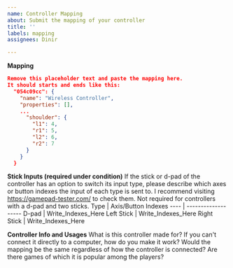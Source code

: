 ```yaml
---
name: Controller Mapping
about: Submit the mapping of your controller
title: ''
labels: mapping
assignees: Dinir

---
```


**Mapping**
```json
Remove this placeholder text and paste the mapping here.
It should starts and ends like this:
  "054c09cc": {
    "name": "Wireless Controller",
    "properties": [],
    ...
      "shoulder": {
        "l1": 4,
        "r1": 5,
        "l2": 6,
        "r2": 7
      }
    }
  }
```

**Stick Inputs (required under condition)**
If the stick or d-pad of the controller has an option to switch its input type, please describe which axes or button indexes the input of each type is sent to. I recommend visiting https://gamepad-tester.com/ to check them. Not required for controllers with a d-pad and two sticks.
Type | Axis/Button Indexes
---- | -------------------
D-pad | Write_Indexes_Here
Left Stick | Write_Indexes_Here
Right Stick | Write_Indexes_Here

**Controller Info and Usages**
What is this controller made for? If you can't connect it directly to a computer, how do you make it work? Would the mapping be the same regardless of how the controller is connected? Are there games of which it is popular among the players?
